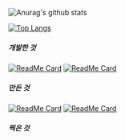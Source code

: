 ![Anurag's github stats](https://github-readme-stats.vercel.app/api?username=sunrinint&show_icons=true&theme=radical)

[![Top Langs](https://github-readme-stats.vercel.app/api/top-langs/?username=sunrinint&langs_count=10&layout=compact&show_icons=true&theme=radical)](https://github.com/sunrinint)

##### 개발한 것
[![ReadMe Card](https://github-readme-stats.vercel.app/api/pin/?username=sunrinint&repo=DigitalContents2020-03&show_icons=true&theme=radical)](https://github.com/sunrinint/DigitalContents2020-03) [![ReadMe Card](https://github-readme-stats.vercel.app/api/pin/?username=sunrinint&repo=CitizenLab2020&show_icons=true&theme=radical)](https://github.com/sunrinint/CitizenLab2020)


##### 만든 것
[![ReadMe Card](https://github-readme-stats.vercel.app/api/pin/?username=Start-Android&repo=StartAndroid&show_icons=true&theme=radical)](https://github.com/Start-Android/StartAndroid) [![ReadMe Card](https://github-readme-stats.vercel.app/api/pin/?username=sunrinint&repo=Start-Python&show_icons=true&theme=radical)](https://github.com/sunrinint/Start-Python)


##### 찍은 것
